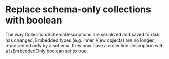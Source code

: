 # Replace schema-only collections with boolean

The way Collection/SchemaDescriptions are serialized and saved to disk has changed.  Embedded types (e.g. inner View objects) are no longer represented only by a schema, they now have a collection description with a IsEmbeddedOnly boolean set to true.
